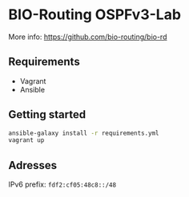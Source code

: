 # BIO-Routing OSPFv3-Lab

More info: https://github.com/bio-routing/bio-rd

## Requirements

- Vagrant
- Ansible

## Getting started

```bash
ansible-galaxy install -r requirements.yml
vagrant up
```

## Adresses

IPv6 prefix: `fdf2:cf05:48c8::/48`
